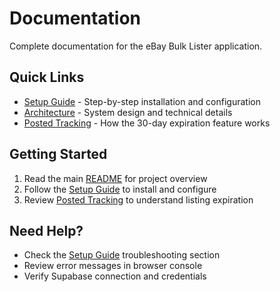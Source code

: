 # Documentation

Complete documentation for the eBay Bulk Lister application.

## Quick Links

- [Setup Guide](SETUP.md) - Step-by-step installation and configuration
- [Architecture](ARCHITECTURE.md) - System design and technical details
- [Posted Tracking](POSTED_TRACKING.md) - How the 30-day expiration feature works

## Getting Started

1. Read the main [README](../README.md) for project overview
2. Follow the [Setup Guide](SETUP.md) to install and configure
3. Review [Posted Tracking](POSTED_TRACKING.md) to understand listing expiration

## Need Help?

- Check the [Setup Guide](SETUP.md) troubleshooting section
- Review error messages in browser console
- Verify Supabase connection and credentials

